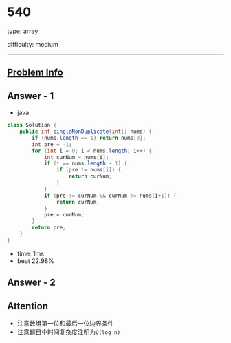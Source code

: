 
# 540
type: array

difficulty: medium

---

## [Problem Info][problem_link]

## Answer - 1

- java
```java
class Solution {
    public int singleNonDuplicate(int[] nums) {
        if (nums.length == 1) return nums[0];
        int pre = -1;
        for (int i = 0; i < nums.length; i++) {
            int curNum = nums[i];
            if (i == nums.length - 1) {
                if (pre != nums[i]) {
                    return curNum;
                }
            }
            if (pre != curNum && curNum != nums[i+1]) {
                return curNum;
            }
            pre = curNum;
        }
        return pre;
    }
}
```

- time: 1ms
- beat 22.98%

## Answer - 2

## Attention
- 注意数组第一位和最后一位边界条件
- 注意题目中时间复杂度注明为`O(log n)`

[problem_link]: https://leetcode-cn.com/problems/single-element-in-a-sorted-array/

